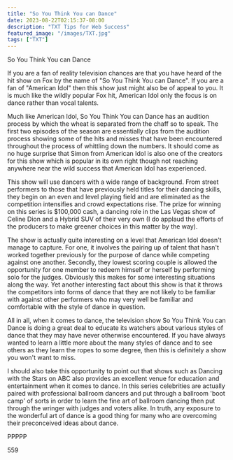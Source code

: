 ```yaml
---
title: "So You Think You can Dance"
date: 2023-08-22T02:15:37-08:00
description: "TXT Tips for Web Success"
featured_image: "/images/TXT.jpg"
tags: ["TXT"]
---
```


So You Think You can Dance

If you are a fan of reality television chances are that you have heard of the hit show on Fox by the name of "So You Think You can Dance". If you are a fan of "American Idol" then this show just might also be of appeal to you. It is much like the wildly popular Fox hit, American Idol only the focus is on dance rather than vocal talents. 

Much like American Idol, So You Think You can Dance has an audition process by which the wheat is separated from the chaff so to speak. The first two episodes of the season are essentially clips from the audition process showing some of the hits and misses that have been encountered throughout the process of whittling down the numbers. It should come as no huge surprise that Simon from American Idol is also one of the creators for this show which is popular in its own right though not reaching anywhere near the wild success that American Idol has experienced.

This show will use dancers with a wide range of background. From street performers to those that have previously held titles for their dancing skills, they begin on an even and level playing field and are eliminated as the competition intensifies and crowd expectations rise. The prize for winning on this series is $100,000 cash, a dancing role in the Las Vegas show of Celine Dion and a Hybrid SUV of their very own (I do applaud the efforts of the producers to make greener choices in this matter by the way). 

The show is actually quite interesting on a level that American Idol doesn't manage to capture. For one, it involves the pairing up of talent that hasn't worked together previously for the purpose of dance while competing against one another. Secondly, they lowest scoring couple is allowed the opportunity for one member to redeem himself or herself by performing solo for the judges. Obviously this makes for some interesting situations along the way. Yet another interesting fact about this show is that it throws the competitors into forms of dance that they are not likely to be familiar with against other performers who may very well be familiar and comfortable with the style of dance in question. 

All in all, when it comes to dance, the television show So You Think You can Dance is doing a great deal to educate its watchers about various styles of dance that they may have never otherwise encountered. If you have always wanted to learn a little more about the many styles of dance and to see others as they learn the ropes to some degree, then this is definitely a show you won't want to miss. 

I should also take this opportunity to point out that shows such as Dancing with the Stars on ABC also provides an excellent venue for education and entertainment when it comes to dance. In this series celebrities are actually paired with professional ballroom dancers and put through a ballroom 'boot camp' of sorts in order to learn the fine art of ballroom dancing then put through the wringer with judges and voters alike. In truth, any exposure to the wonderful art of dance is a good thing for many who are overcoming their preconceived ideas about dance. 

PPPPP

559

